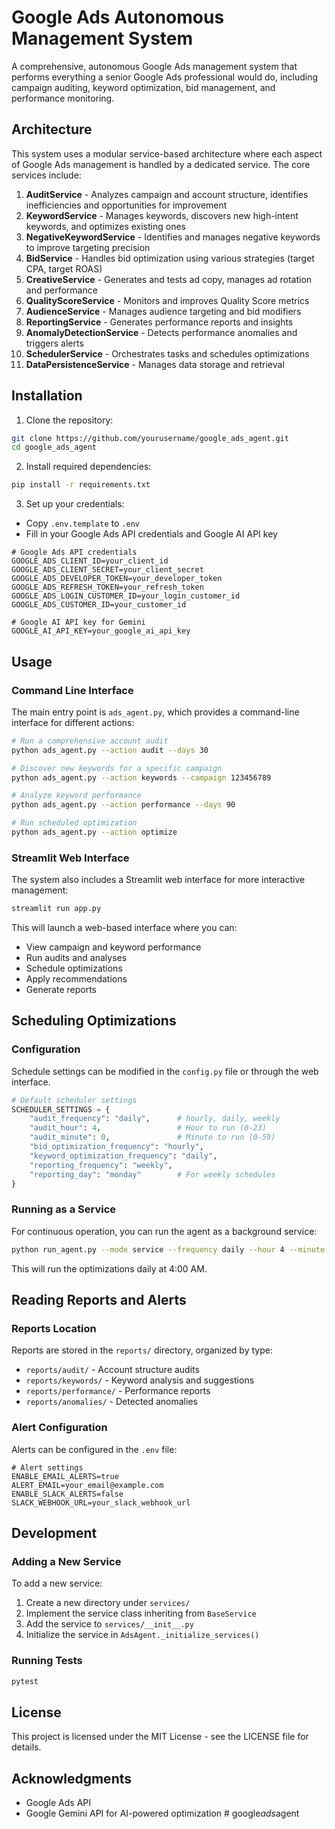# Google Ads Autonomous Management System

A comprehensive, autonomous Google Ads management system that performs everything a senior Google Ads professional would do, including campaign auditing, keyword optimization, bid management, and performance monitoring.

## Architecture

This system uses a modular service-based architecture where each aspect of Google Ads management is handled by a dedicated service. The core services include:

1. **AuditService** - Analyzes campaign and account structure, identifies inefficiencies and opportunities for improvement
2. **KeywordService** - Manages keywords, discovers new high-intent keywords, and optimizes existing ones
3. **NegativeKeywordService** - Identifies and manages negative keywords to improve targeting precision
4. **BidService** - Handles bid optimization using various strategies (target CPA, target ROAS)
5. **CreativeService** - Generates and tests ad copy, manages ad rotation and performance
6. **QualityScoreService** - Monitors and improves Quality Score metrics
7. **AudienceService** - Manages audience targeting and bid modifiers
8. **ReportingService** - Generates performance reports and insights
9. **AnomalyDetectionService** - Detects performance anomalies and triggers alerts
10. **SchedulerService** - Orchestrates tasks and schedules optimizations
11. **DataPersistenceService** - Manages data storage and retrieval

## Installation

1. Clone the repository:
```bash
git clone https://github.com/yourusername/google_ads_agent.git
cd google_ads_agent
```

2. Install required dependencies:
```bash
pip install -r requirements.txt
```

3. Set up your credentials:
- Copy `.env.template` to `.env`
- Fill in your Google Ads API credentials and Google AI API key

```
# Google Ads API credentials
GOOGLE_ADS_CLIENT_ID=your_client_id
GOOGLE_ADS_CLIENT_SECRET=your_client_secret
GOOGLE_ADS_DEVELOPER_TOKEN=your_developer_token
GOOGLE_ADS_REFRESH_TOKEN=your_refresh_token
GOOGLE_ADS_LOGIN_CUSTOMER_ID=your_login_customer_id
GOOGLE_ADS_CUSTOMER_ID=your_customer_id

# Google AI API key for Gemini
GOOGLE_AI_API_KEY=your_google_ai_api_key
```

## Usage

### Command Line Interface

The main entry point is `ads_agent.py`, which provides a command-line interface for different actions:

```bash
# Run a comprehensive account audit
python ads_agent.py --action audit --days 30

# Discover new keywords for a specific campaign
python ads_agent.py --action keywords --campaign 123456789

# Analyze keyword performance
python ads_agent.py --action performance --days 90

# Run scheduled optimization
python ads_agent.py --action optimize
```

### Streamlit Web Interface

The system also includes a Streamlit web interface for more interactive management:

```bash
streamlit run app.py
```

This will launch a web-based interface where you can:
- View campaign and keyword performance
- Run audits and analyses
- Schedule optimizations
- Apply recommendations
- Generate reports

## Scheduling Optimizations

### Configuration

Schedule settings can be modified in the `config.py` file or through the web interface.

```python
# Default scheduler settings
SCHEDULER_SETTINGS = {
    "audit_frequency": "daily",      # hourly, daily, weekly
    "audit_hour": 4,                 # Hour to run (0-23)
    "audit_minute": 0,               # Minute to run (0-59)
    "bid_optimization_frequency": "hourly",
    "keyword_optimization_frequency": "daily",
    "reporting_frequency": "weekly",
    "reporting_day": "monday"        # For weekly schedules
}
```

### Running as a Service

For continuous operation, you can run the agent as a background service:

```bash
python run_agent.py --mode service --frequency daily --hour 4 --minute 0
```

This will run the optimizations daily at 4:00 AM.

## Reading Reports and Alerts

### Reports Location

Reports are stored in the `reports/` directory, organized by type:
- `reports/audit/` - Account structure audits
- `reports/keywords/` - Keyword analysis and suggestions
- `reports/performance/` - Performance reports
- `reports/anomalies/` - Detected anomalies

### Alert Configuration

Alerts can be configured in the `.env` file:

```
# Alert settings
ENABLE_EMAIL_ALERTS=true
ALERT_EMAIL=your_email@example.com
ENABLE_SLACK_ALERTS=false
SLACK_WEBHOOK_URL=your_slack_webhook_url
```

## Development

### Adding a New Service

To add a new service:

1. Create a new directory under `services/`
2. Implement the service class inheriting from `BaseService`
3. Add the service to `services/__init__.py`
4. Initialize the service in `AdsAgent._initialize_services()`

### Running Tests

```bash
pytest
```

## License

This project is licensed under the MIT License - see the LICENSE file for details.

## Acknowledgments

- Google Ads API
- Google Gemini API for AI-powered optimization #   g o o g l e _ a d s _ a g e n t  
 
